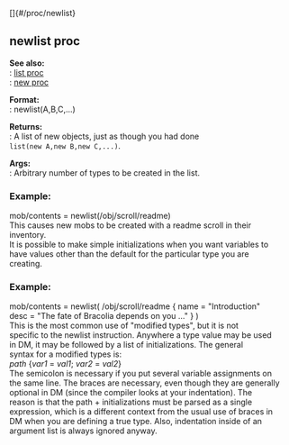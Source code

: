 []{#/proc/newlist}    
## newlist proc    
**See also:**    
:   [list proc](ref/proc/list)    
:   [new proc](ref/proc/new)    
<!-- -->    
**Format:**    
:   newlist(A,B,C,\...)    
<!-- -->    
**Returns:**    
:   A list of new objects, just as though you had done    
    `list(new A,new B,new C,...)`.    
<!-- -->    
**Args:**    
:   Arbitrary number of types to be created in the list.    
### Example:    
mob/contents = newlist(/obj/scroll/readme)    
This causes new mobs to be created with a readme scroll in their    
inventory.    
It is possible to make simple initializations when you want variables to    
have values other than the default for the particular type you are    
creating.    
### Example:    
mob/contents = newlist( /obj/scroll/readme { name = \"Introduction\"    
desc = \"The fate of Bracolia depends on you \...\" } )    
This is the most common use of \"modified types\", but it is not    
specific to the newlist instruction. Anywhere a type value may be used    
in DM, it may be followed by a list of initializations. The general    
syntax for a modified types is:    
*path* {*var1* = *val1*; *var2* = *val2*}    
The semicolon is necessary if you put several variable assignments on    
the same line. The braces are necessary, even though they are generally    
optional in DM (since the compiler looks at your indentation). The    
reason is that the path + initializations must be parsed as a single    
expression, which is a different context from the usual use of braces in    
DM when you are defining a true type. Also, indentation inside of an    
argument list is always ignored anyway.  